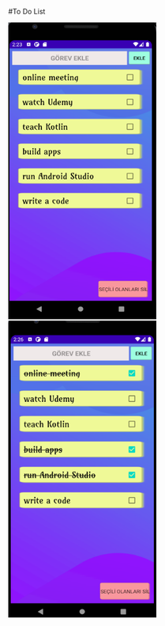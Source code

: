 #To Do List

<img src="https://github.com/AdemPolat/TodoList_Kotlin/blob/master/app/src/main/res/screenshot/ss1.PNG" width="300" height="600" padding="8"/>  
<img src="https://github.com/AdemPolat/TodoList_Kotlin/blob/master/app/src/main/res/screenshot/ss2.PNG" width="300" height="600" padding="8"/>
